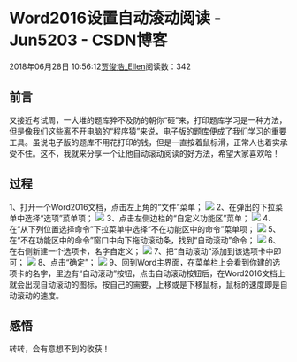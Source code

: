 # Word2016设置自动滚动阅读 - Jun5203 - CSDN博客
2018年06月28日 10:56:12[贾俊浩_Ellen](https://me.csdn.net/Ellen5203)阅读数：342
## 前言
又接近考试周，一大堆的题库猝不及防的朝你“砸”来，打印题库学习是一种方法，但是像我们这些离不开电脑的“程序猿”来说，电子版的题库便成了我们学习的重要工具。虽说电子版的题库不用花打印的钱，但是一直按着鼠标滑，正常人也着实承受不住。这不，我就来分享一个让他自动滚动阅读的好方法，希望大家喜欢哈！
## 过程
1、打开一个Word2016文档，点击左上角的“文件”菜单； 
![](https://img-blog.csdn.net/20180628104118252)
2、在弹出的下拉菜单中选择“选项”菜单项； 
![](https://img-blog.csdn.net/20180628104128507)
3、点击左侧边栏的“自定义功能区”菜单； 
![](https://img-blog.csdn.net/20180628104135764)
4、在“从下列位置选择命令”下拉菜单中选择“不在功能区中的命令”菜单项； 
![](https://img-blog.csdn.net/20180628104144416)
5、在“不在功能区中的命令”窗口中向下拖动滚动条，找到“自动滚动”命令； 
![](https://img-blog.csdn.net/20180628104152681)
6、在右侧新建一个选项卡，名字自定义； 
![](https://img-blog.csdn.net/20180628104202255)
7、把“自动滚动”添加到该选项卡中即可； 
![](https://img-blog.csdn.net/20180628104209458)
8、点击“确定”； 
![](https://img-blog.csdn.net/20180628104217150)
9、回到Word主界面，在菜单栏上会看到你建的选项卡的名字，里边有“自动滚动”按钮，点击自动滚动按钮后，在Word2016文档上就会出现自动滚动的图标，按自己的需要，上移或是下移鼠标，鼠标的速度即是自动滚动的速度。
## 感悟
转转，会有意想不到的收获！
